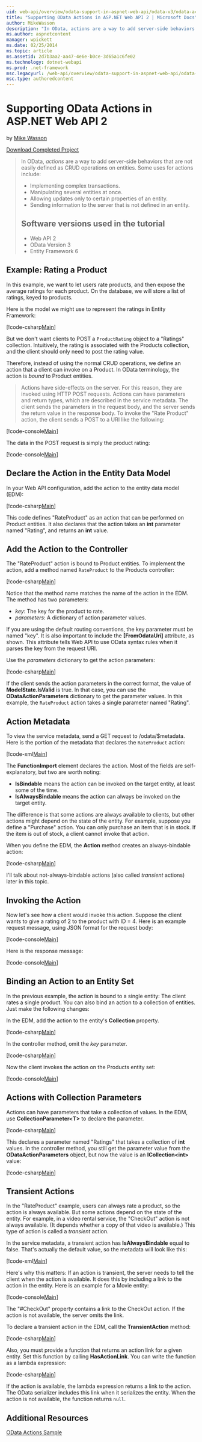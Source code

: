 ```yaml
---
uid: web-api/overview/odata-support-in-aspnet-web-api/odata-v3/odata-actions
title: "Supporting OData Actions in ASP.NET Web API 2 | Microsoft Docs"
author: MikeWasson
description: "In OData, actions are a way to add server-side behaviors that are not easily defined as CRUD operations on entities. Some uses for actions include: Implement..."
ms.author: aspnetcontent
manager: wpickett
ms.date: 02/25/2014
ms.topic: article
ms.assetid: 2d7b3aa2-aa47-4e6e-b0ce-3d65a1c6fe02
ms.technology: dotnet-webapi
ms.prod: .net-framework
msc.legacyurl: /web-api/overview/odata-support-in-aspnet-web-api/odata-v3/odata-actions
msc.type: authoredcontent
---
```

Supporting OData Actions in ASP.NET Web API 2
====================
by [Mike Wasson](https://github.com/MikeWasson)

[Download Completed Project](http://code.msdn.microsoft.com/ASPNET-Web-API-OData-cecdb524)

> In OData, *actions* are a way to add server-side behaviors that are not easily defined as CRUD operations on entities. Some uses for actions include:
> 
> - Implementing complex transactions.
> - Manipulating several entities at once.
> - Allowing updates only to certain properties of an entity.
> - Sending information to the server that is not defined in an entity.
> 
> ## Software versions used in the tutorial
> 
> 
> - Web API 2
> - OData Version 3
> - Entity Framework 6


## Example: Rating a Product

In this example, we want to let users rate products, and then expose the average ratings for each product. On the database, we will store a list of ratings, keyed to products.

Here is the model we might use to represent the ratings in Entity Framework:

[!code-csharp[Main](odata-actions/samples/sample1.cs)]

But we don't want clients to POST a `ProductRating` object to a "Ratings" collection. Intuitively, the rating is associated with the Products collection, and the client should only need to post the rating value.

Therefore, instead of using the normal CRUD operations, we define an action that a client can invoke on a Product. In OData terminology, the action is *bound* to Product entities.

>Actions have side-effects on the server. For this reason, they are invoked using HTTP POST requests. Actions can have parameters and return types, which are described in the service metadata. The client sends the parameters in the request body, and the server sends the return value in the response body. To invoke the "Rate Product" action, the client sends a POST to a URI like the following:

[!code-console[Main](odata-actions/samples/sample2.cmd)]

The data in the POST request is simply the product rating:

[!code-console[Main](odata-actions/samples/sample3.cmd)]

## Declare the Action in the Entity Data Model

In your Web API configuration, add the action to the entity data model (EDM):

[!code-csharp[Main](odata-actions/samples/sample4.cs)]

This code defines "RateProduct" as an action that can be performed on Product entities. It also declares that the action takes an **int** parameter named "Rating", and returns an **int** value.

## Add the Action to the Controller

The "RateProduct" action is bound to Product entities. To implement the action, add a method named `RateProduct` to the Products controller:

[!code-csharp[Main](odata-actions/samples/sample5.cs)]

Notice that the method name matches the name of the action in the EDM. The method has two parameters:

- *key*: The key for the product to rate.
- *parameters*: A dictionary of action parameter values.

If you are using the default routing conventions, the key parameter must be named "key". It is also important to include the **[FromOdataUri]** attribute, as shown. This attribute tells Web API to use OData syntax rules when it parses the key from the request URI.

Use the *parameters* dictionary to get the action parameters:

[!code-csharp[Main](odata-actions/samples/sample6.cs)]

If the client sends the action parameters in the correct format, the value of **ModelState.IsValid** is true. In that case, you can use the **ODataActionParameters** dictionary to get the parameter values. In this example, the `RateProduct` action takes a single parameter named "Rating".

## Action Metadata

To view the service metadata, send a GET request to /odata/$metadata. Here is the portion of the metadata that declares the `RateProduct` action:

[!code-xml[Main](odata-actions/samples/sample7.xml)]

The **FunctionImport** element declares the action. Most of the fields are self-explanatory, but two are worth noting:

- **IsBindable** means the action can be invoked on the target entity, at least some of the time.
- **IsAlwaysBindable** means the action can always be invoked on the target entity.

The difference is that some actions are always available to clients, but other actions might depend on the state of the entity. For example, suppose you define a "Purchase" action. You can only purchase an item that is in stock. If the item is out of stock, a client cannot invoke that action.

When you define the EDM, the **Action** method creates an always-bindable action:

[!code-csharp[Main](odata-actions/samples/sample8.cs?highlight=1)]

I'll talk about not-always-bindable actions (also called *transient* actions) later in this topic.

## Invoking the Action

Now let's see how a client would invoke this action. Suppose the client wants to give a rating of 2 to the product with ID = 4. Here is an example request message, using JSON format for the request body:

[!code-console[Main](odata-actions/samples/sample9.cmd)]

Here is the response message:

[!code-console[Main](odata-actions/samples/sample10.cmd)]

## Binding an Action to an Entity Set

In the previous example, the action is bound to a single entity: The client rates a single product. You can also bind an action to a collection of entities. Just make the following changes:

In the EDM, add the action to the entity's **Collection** property.

[!code-csharp[Main](odata-actions/samples/sample11.cs?highlight=1)]

In the controller method, omit the *key* parameter.

[!code-csharp[Main](odata-actions/samples/sample12.cs)]

Now the client invokes the action on the Products entity set:

[!code-console[Main](odata-actions/samples/sample13.cmd)]

## Actions with Collection Parameters

Actions can have parameters that take a collection of values. In the EDM, use **CollectionParameter&lt;T&gt;** to declare the parameter.

[!code-csharp[Main](odata-actions/samples/sample14.cs)]

This declares a parameter named "Ratings" that takes a collection of **int** values. In the controller method, you still get the parameter value from the **ODataActionParameters** object, but now the value is an **ICollection&lt;int&gt;** value:

[!code-csharp[Main](odata-actions/samples/sample15.cs)]

## Transient Actions

In the "RateProduct" example, users can always rate a product, so the action is always available. But some actions depend on the state of the entity. For example, in a video rental service, the "CheckOut" action is not always available. (It depends whether a copy of that video is available.) This type of action is called a *transient* action.

In the service metadata, a transient action has **IsAlwaysBindable** equal to false. That's actually the default value, so the metadata will look like this:

[!code-xml[Main](odata-actions/samples/sample16.xml)]

Here's why this matters: If an action is transient, the server needs to tell the client when the action is available. It does this by including a link to the action in the entity. Here is an example for a Movie entity:

[!code-console[Main](odata-actions/samples/sample17.cmd)]

The "#CheckOut" property contains a link to the CheckOut action. If the action is not available, the server omits the link.

To declare a transient action in the EDM, call the **TransientAction** method:

[!code-csharp[Main](odata-actions/samples/sample18.cs)]

Also, you must provide a function that returns an action link for a given entity. Set this function by calling **HasActionLink**. You can write the function as a lambda expression:

[!code-csharp[Main](odata-actions/samples/sample19.cs)]

If the action is available, the lambda expression returns a link to the action. The OData serializer includes this link when it serializes the entity. When the action is not available, the function returns `null`.

## Additional Resources

[OData Actions Sample](http://aspnet.codeplex.com/sourcecontrol/latest#Samples/WebApi/OData/v3/ODataActionsSample/)